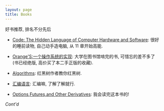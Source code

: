 ```yaml
---
layout: page
title: Books
---
```


好书推荐, 排名不分先后

- [Code: The Hidden Language of Computer Hardware and Software](https://www.amazon.cn/dp/0735611319): 
很好的睡前读物, 自己动手造电脑, 从 11 章开始高能.

- [Orange'S:一个操作系统的实现](https://www.amazon.cn/dp/B00FF1Y9AQ):
大学在图书馆啃完的书, 可惜忘的差不多了 (书已经绝版, 高价买了本二手正版的收藏).

- [Algorithms](https://www.amazon.cn/dp/032157351X):
红黑树作者教你红黑树.

- [汇编语言](https://www.amazon.cn/dp/B00EYSPGYE):
汇编嘛, 了解了解就行.

- [Options,Futures,and Other Derivatives](https://www.amazon.cn/dp/B005GXVTGU):
我会读完这本书的!

*Cont'd*
